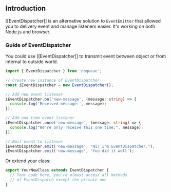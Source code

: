 ## Introduction

[[EventDispatcher]] is an alternative solution to `EventEmitter` that allowed you to delivery event and manage listeners easier. It's working on both Node.js and browser.

### Guide of EventDispatcher

You could use [[EventDispatcher]] to transmit event between object or from internal to outside world.

```ts
import { EventDispatcher } from 'noqueue';

// Create new instance of EventDispatcher
const iEventDispatcher = new EventDispatcher();

// Add new event listener
iEventDispatcher.on('new-message', (message: string) => {
  console.log('Received message:', message);
});

// Add one time event listener
iEventDispatcher.once('new-message', (message: string) => {
  console.log("We're only receive this one time:", message);
});

// Emit event to listener
iEventDispatcher.emit('new-message', "Hi! I'm EventDispatcher.");
iEventDispatcher.emit('new-message', 'You did it well');
```

Or extend your class:

```ts
export YourNewClass extends EventDispatcher {
  // Your code here, you're almost access all methods
  // of EventDispatch except the private one
}
```
